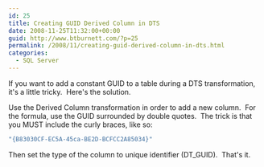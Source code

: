 ```yaml
---
id: 25
title: Creating GUID Derived Column in DTS
date: 2008-11-25T11:32:00+00:00
guid: http://www.btburnett.com/?p=25
permalink: /2008/11/creating-guid-derived-column-in-dts.html
categories:
  - SQL Server
---
```

If you want to add a constant GUID to a table during a DTS transformation, it's a little tricky.  Here's the solution.

Use the Derived Column transformation in order to add a new column.  For the formula, use the GUID surrounded by double quotes.  The trick is that you MUST include the curly braces, like so:

```cs
"{B83030CF-EC5A-45ca-BE2D-BCFCC2A85034}"
```

Then set the type of the column to unique identifier (DT_GUID).  That's it.

